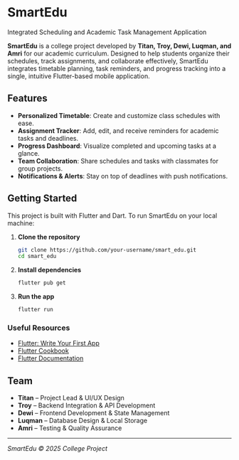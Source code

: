 # SmartEdu

Integrated Scheduling and Academic Task Management Application

**SmartEdu** is a college project developed by **Titan, Troy, Dewi, Luqman, and Amri** for our academic curriculum. Designed to help students organize their schedules, track assignments, and collaborate effectively, SmartEdu integrates timetable planning, task reminders, and progress tracking into a single, intuitive Flutter-based mobile application.

## Features

- **Personalized Timetable**: Create and customize class schedules with ease.
- **Assignment Tracker**: Add, edit, and receive reminders for academic tasks and deadlines.
- **Progress Dashboard**: Visualize completed and upcoming tasks at a glance.
- **Team Collaboration**: Share schedules and tasks with classmates for group projects.
- **Notifications & Alerts**: Stay on top of deadlines with push notifications.

## Getting Started

This project is built with Flutter and Dart. To run SmartEdu on your local machine:

1. **Clone the repository**
   ```bash
   git clone https://github.com/your-username/smart_edu.git
   cd smart_edu
   ```

2. **Install dependencies**
   ```bash
   flutter pub get
   ```

3. **Run the app**
   ```bash
   flutter run
   ```

### Useful Resources

- [Flutter: Write Your First App](https://docs.flutter.dev/get-started/codelab)
- [Flutter Cookbook](https://docs.flutter.dev/cookbook)
- [Flutter Documentation](https://docs.flutter.dev/)

## Team

- **Titan** – Project Lead & UI/UX Design
- **Troy** – Backend Integration & API Development
- **Dewi** – Frontend Development & State Management
- **Luqman** – Database Design & Local Storage
- **Amri** – Testing & Quality Assurance

---

*SmartEdu © 2025 College Project*

